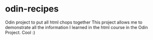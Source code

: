 # odin-recipes
Odin project to put all html chops together
This project allows me to demonstrate all the information I learned in the html course in the Odin Project. Cool :)

